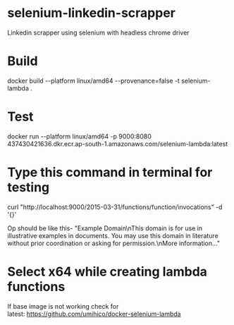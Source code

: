 # selenium-linkedin-scrapper
Linkedin scrapper using selenium with headless chrome driver


# Build
docker build --platform linux/amd64 --provenance=false -t selenium-lambda .

# Test
docker run --platform linux/amd64 -p 9000:8080 437430421636.dkr.ecr.ap-south-1.amazonaws.com/selenium-lambda:latest

# Type this command in terminal for testing
curl "http://localhost:9000/2015-03-31/functions/function/invocations" -d '{}'

Op should be like this-
"Example Domain\nThis domain is for use in illustrative examples in documents. You may use this domain in literature without prior coordination or asking for permission.\nMore information..."

# Select x64 while creating lambda functions 
If base image is not working check for latest: https://github.com/umihico/docker-selenium-lambda